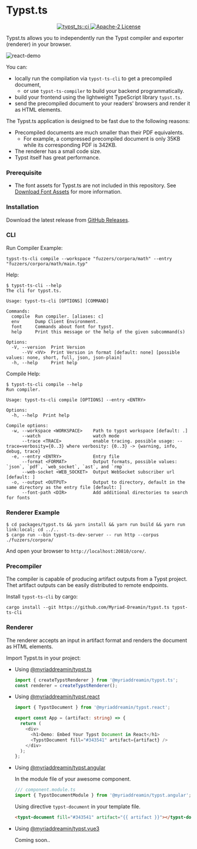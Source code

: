 # Typst.ts

<p align="center">
  <a href="https://github.com/Myriad-Dreamin/typst.ts/actions/workflows/ci.yaml">
    <img alt="typst_ts::ci" src="https://github.com/Myriad-Dreamin/typst.ts/actions/workflows/ci.yaml/badge.svg"/>
  </a>
  <a href="https://github.com/Myriad-Dreamin/typst.ts/blob/main/LICENSE">
    <img alt="Apache-2 License" src="https://img.shields.io/badge/license-Apache%202-brightgreen"/>
  </a>
</p>

Typst.ts allows you to independently run the Typst compiler and exporter (renderer) in your browser.

![react-demo](https://user-images.githubusercontent.com/35292584/233788011-bd3456e7-6ca2-4567-a5b8-42a65fcb88a5.png)

You can:

- locally run the compilation via `typst-ts-cli` to get a precompiled document,
  - or use `typst-ts-compiler` to build your backend programmatically.
- build your frontend using the lightweight TypeScript library `typst.ts`.
- send the precompiled document to your readers' browsers and render it as HTML elements.

The Typst.ts application is designed to be fast due to the following reasons:

- Precompiled documents are much smaller than their PDF equivalents.
  - For example, a compressed precompiled document is only 35KB while its corresponding PDF is 342KB.
- The renderer has a small code size.
- Typst itself has great performance.

### Prerequisite

- The font assets for Typst.ts are not included in this repository. See [Download Font Assets](./docs/download-font-assets.md) for more information.

### Installation

Download the latest release from [GitHub Releases](https://github.com/Myriad-Dreamin/typst.ts/releases).

### CLI

Run Compiler Example:

```shell
typst-ts-cli compile --workspace "fuzzers/corpora/math" --entry "fuzzers/corpora/math/main.typ"
```

Help:

```shell
$ typst-ts-cli --help
The cli for typst.ts.

Usage: typst-ts-cli [OPTIONS] [COMMAND]

Commands:
  compile  Run compiler. [aliases: c]
  env      Dump Client Environment.
  font     Commands about font for typst.
  help     Print this message or the help of the given subcommand(s)

Options:
  -V, --version  Print Version
      --VV <VV>  Print Version in format [default: none] [possible values: none, short, full, json, json-plain]
  -h, --help     Print help
```

Compile Help:

```shell
$ typst-ts-cli compile --help
Run compiler.

Usage: typst-ts-cli compile [OPTIONS] --entry <ENTRY>

Options:
  -h, --help  Print help

Compile options:
  -w, --workspace <WORKSPACE>    Path to typst workspace [default: .]
      --watch                    watch mode
      --trace <TRACE>            enable tracing. possible usage: --trace=verbosity={0..3} where verbosity: {0..3} -> {warning, info, debug, trace}
  -e, --entry <ENTRY>            Entry file
      --format <FORMAT>          Output formats, possible values: `json`, `pdf`, `web_socket`, `ast`, and `rmp`
      --web-socket <WEB_SOCKET>  Output WebSocket subscriber url [default: ]
  -o, --output <OUTPUT>          Output to directory, default in the same directory as the entry file [default: ]
      --font-path <DIR>          Add additional directories to search for fonts
```

### Renderer Example

```shell
$ cd packages/typst.ts && yarn install && yarn run build && yarn run link:local; cd ../..
$ cargo run --bin typst-ts-dev-server -- run http --corpus ./fuzzers/corpora/
```

And open your browser to `http://localhost:20810/core/`.

### Precompiler

The compiler is capable of producing artifact outputs from a Typst project. Thet artifact outputs can be easily distributed to remote endpoints.

Install `typst-ts-cli` by cargo:

```shell
cargo install --git https://github.com/Myriad-Dreamin/typst.ts typst-ts-cli
```

### Renderer

The renderer accepts an input in artifact format and renders the document as HTML elements.

Import Typst.ts in your project:

- Using [@myriaddreamin/typst.ts][npm::typst.ts]

  ```typescript
  import { createTypstRenderer } from '@myriaddreamin/typst.ts';
  const renderer = createTypstRenderer();
  ```

- Using [@myriaddreamin/typst.react][npm::typst.react]

  ```typescript
  import { TypstDocument } from '@myriaddreamin/typst.react';

  export const App = (artifact: string) => {
    return (
      <div>
        <h1>Demo: Embed Your Typst Document in React</h1>
        <TypstDocument fill="#343541" artifact={artifact} />
      </div>
    );
  };
  ```

- Using [@myriaddreamin/typst.angular][npm::typst.angular]

  In the module file of your awesome component.

  ```typescript
  /// component.module.ts
  import { TypstDocumentModule } from '@myriaddreamin/typst.angular';
  ```

  Using directive `typst-document` in your template file.

  ```html
  <typst-document fill="#343541" artifact="{{ artifact }}"></typst-document>
  ```

- Using [@myriaddreamin/typst.vue3][npm::typst.vue3]

  Coming soon..

[npm::typst.ts]: https://www.npmjs.com/package/@myriaddreamin/typst.ts
[npm::typst.react]: https://www.npmjs.com/package/@myriaddreamin/typst.react
[npm::typst.angular]: https://www.npmjs.com/package/@myriaddreamin/typst.angular
[npm::typst.vue3]: ./packages/typst.vue3/README.md
